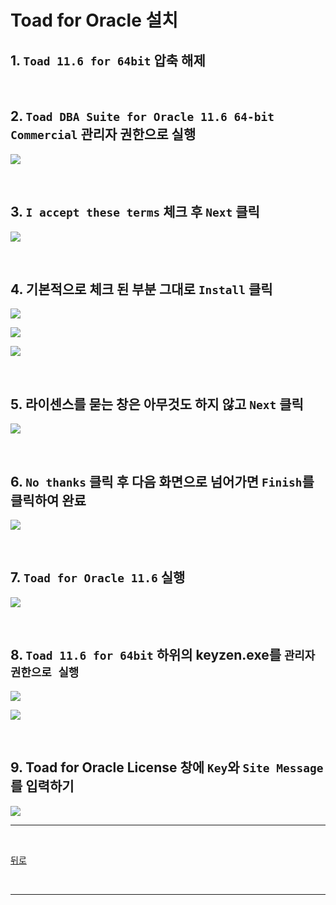 # Toad for Oracle 설치

## 1. `Toad 11.6 for 64bit` 압축 해제

<br>

## 2. `Toad DBA Suite for Oracle 11.6 64-bit Commercial` 관리자 권한으로 실행
![](images/01.jpg)

<br>

## 3. `I accept these terms` 체크 후 `Next` 클릭
![](images/02.jpg)

<br>

## 4. 기본적으로 체크 된 부분 그대로 `Install` 클릭
![](images/03.jpg)

![](images/04.jpg)

![](images/05.jpg)

<br>

## 5. 라이센스를 묻는 창은 아무것도 하지 않고 `Next` 클릭
![](images/06.jpg)

<br>

## 6. `No thanks` 클릭 후 다음 화면으로 넘어가면 `Finish`를 클릭하여 완료
![](images/07.jpg)

<br>

## 7. `Toad for Oracle 11.6` 실행
![](images/08.jpg)

<br>

## 8. `Toad 11.6 for 64bit` 하위의 keyzen.exe를 `관리자 권한으로 실행`
![](images/09.jpg)

![](images/10.jpg)

<br>

## 9. Toad for Oracle License 창에 `Key`와 `Site Message`를 입력하기
![](images/11.jpg)

<hr>
<br>

[뒤로](https://github.com/hcgnine/Guide)

<br>
<hr>